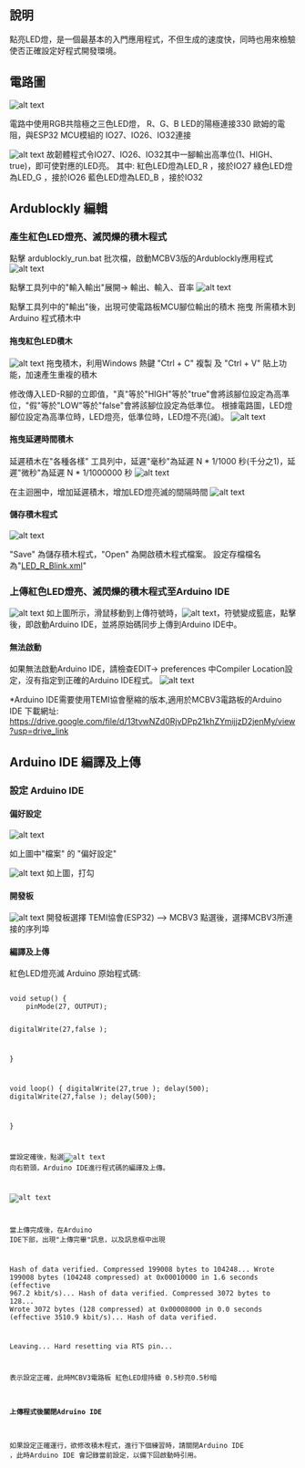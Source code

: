 
## 說明

點亮LED燈，是一個最基本的入門應用程式，不但生成的速度快，同時也用來檢驗使否正確設定好程式開發環境。

## 電路圖

![alt text](images/1708149608259.png)

電路中使用RGB共陰極之三色LED燈，
R、G、B LED的陽極連接330 歐姆的電阻，與ESP32 MCU模組的 IO27、IO26、IO32連接

![alt text](images/1708149669611.png)
故韌體程式令IO27、IO26、IO32其中一腳輸出高準位(1、HIGH、true)，即可使對應的LED亮。
其中:
紅色LED燈為LED_R ，接於IO27
綠色LED燈為LED_G ，接於IO26
藍色LED燈為LED_B ，接於IO32

## Ardublockly 編輯

### 產生紅色LED燈亮、滅閃爍的積木程式

點擊 ardublockly_run.bat 批次檔，啟動MCBV3版的Ardublockly應用程式
![alt text](images/image.png)

點擊工具列中的"輸入輸出"展開-> 輸出、輸入、音率
![alt text](images\image-1.png)

點擊工具列中的"輸出"後，出現可使電路板MCU腳位輸出的積木
拖曳 所需積木到Arduino 程式積木中

#### 拖曳紅色LED積木

![alt text](images/image-2.png)
拖曳積木，利用Windows 熱鍵 "Ctrl + C" 複製 及 "Ctrl + V" 貼上功能，加速產生重複的積木

修改傳入LED-R腳的立即值，"真"等於"HIGH"等於"true"會將該腳位設定為高準位，"假"等於"LOW"等於"false"會將該腳位設定為低準位。 根據電路圖，LED燈腳位設定為高準位時，LED燈亮，低準位時，LED燈不亮(滅)。
![alt text](images/image-3.png)

#### 拖曳延遲時間積木

延遲積木在"各種各樣" 工具列中，延遲"毫秒"為延遲 N * 1/1000 秒(千分之1)，延遲"微秒"為延遲 N * 1/1000000 秒
![alt text](images/image-4.png)

在主迴圈中，增加延遲積木，增加LED燈亮滅的間隔時間
![alt text](images/image-5.png)

#### 儲存積木程式

![alt text](images/image-6.png)

"Save" 為儲存積木程式，"Open" 為開啟積木程式檔案。
設定存檔檔名為"<a href="LED_R_Blink.xml">LED_R_Blink.xml</a>"

### 上傳紅色LED燈亮、滅閃爍的積木程式至Arduino IDE

![alt text](images/image-7.png)
如上圖所示，滑鼠移動到上傳符號時，![alt text](images\image-8.png)，符號變成籃底，點擊後，即啟動Arduino IDE，並將原始碼同步上傳到Arduino IDE中。

#### 無法啟動

如果無法啟動Arduino IDE，請檢查EDIT-> preferences 中Compiler Location設定，沒有指定到正確的Arduino IDE程式。
![alt text](images/image-9.png)

*Arduino IDE需要使用TEMI協會壓縮的版本,適用於MCBV3電路板的Arduino IDE 下載網址:
https://drive.google.com/file/d/13tvwNZd0RjvDPp21khZYmijjzD2jenMy/view?usp=drive_link

## Arduino IDE 編譯及上傳

### 設定 Arduino IDE

#### 偏好設定

![alt text](images/image-10.png)

如上圖中"檔案" 的 "偏好設定"

![alt text](images/image-11.png)
如上圖，打勾

#### 開發板

![alt text](images/image-12.png)
開發板選擇 TEMI協會(ESP32) --> MCBV3
點選後，選擇MCBV3所連接的序列埠

#### 編譯及上傳

<p>紅色LED燈亮滅 Arduino 原始程式碼:</p>
<pre><code>
void setup() {
  	pinMode(27, OUTPUT);

digitalWrite(27,false );

}

void loop() {
digitalWrite(27,true );
delay(500);
digitalWrite(27,false );
delay(500);

}

當設定確後，點選![alt text](images/image-13.png) 向右箭頭，Arduino IDE進行程式碼的編譯及上傳。

![alt text](images/image-14.png)

當上傳完成後，在Arduino IDE下部，出現"上傳完畢"訊息，以及訊息框中出現

Hash of data verified.
Compressed 199008 bytes to 104248...
Wrote 199008 bytes (104248 compressed) at 0x00010000 in 1.6 seconds (effective 967.2 kbit/s)...
Hash of data verified.
Compressed 3072 bytes to 128...
Wrote 3072 bytes (128 compressed) at 0x00008000 in 0.0 seconds (effective 3510.9 kbit/s)...
Hash of data verified.

Leaving...
Hard resetting via RTS pin...

表示設定正確，此時MCBV3電路板 紅色LED燈持續 0.5秒亮0.5秒暗

#### 上傳程式後關閉Adruino IDE

如果設定正確運行，欲修改積木程式，進行下個練習時，請關閉Arduino IDE ，此時Arduino IDE 會記錄當前設定，以備下回啟動時引用。
